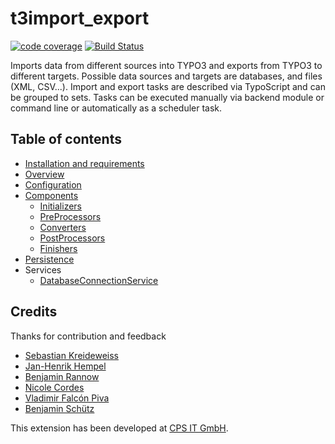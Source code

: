 t3import_export
===============
[![code coverage](https://codecov.io/gh/dwenzel/t3import_export/branch/master/graph/badge.svg)](https://codecov.io/gh/dwenzel/t3import_export)
[![Build Status](https://travis-ci.org/dwenzel/t3import_export.svg?branch=master)](https://travis-ci.org/dwenzel/t3import_export)

Imports data from different sources into TYPO3 and exports from TYPO3 to different targets.
Possible data sources and targets are databases, and files (XML, CSV...).
Import and export tasks are described via TypoScript and can be grouped to sets.
Tasks can be executed manually via backend module or command line or automatically as a scheduler task.


## Table of contents
* [Installation and requirements](/Documentation/INSTALL.md)
* [Overview](/Documentation/OVERVIEW.md)
* [Configuration](/Documentation/CONFIGURATION.md)
* [Components](/Documentation/COMPONENT.md)
    * [Initializers](./Documentation/Components/Initializer.md)
    * [PreProcessors](./Documentation/Components/PREPROCESSOR.md)
    * [Converters](./Documentation/Components/CONVERTER.md)
    * [PostProcessors](./Documentation/Components/POSTPROCESSOR.md)
    * [Finishers](./Documentation/Components/FINISHER.md)
* [Persistence](./Documentation/Persistence.md)
* Services
    * [DatabaseConnectionService](./Documentation/Service/DatabaseConnectionService.md)
    
## Credits
Thanks for contribution and feedback

* [Sebastian Kreideweiss](https://github.com/kreidewe)
* [Jan-Henrik Hempel](https://github.com/motordigital)
* [Benjamin Rannow](https://github.com/brannow)
* [Nicole Cordes](https://github.com/IchHabRecht)
* [Vladimir Falcón Piva](https://github.com/vladimirfalconpiva)
* [Benjamin Schütz](https://github.com/schuetzbenjamin)

This extension has been developed at [CPS IT GmbH](https://cps-it.de).
